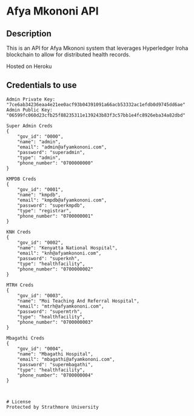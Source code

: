# Afya Mkononi API

## Description
This is an API for Afya Mkononi system that leverages Hyperledger Iroha blockchain to allow for distributed health records.

Hosted on Heroku

## Credentials to use
```
Admin Private Key: "7ce6ab34236eaa4e21ee0acf93b04391091a66acb53332ac1efdb0d9745dd6ae"
Admin Public Key: "06599fc060d23cfb25f88235311e139243b83f3c57bb1e4fc8926eba34a82dbd"

Super Admin Creds
{
	"gov_id": "0000",
	"name": "admin",
	"email": "admin@afyamkononi.com",
	"password": "superadmin",
	"type": "admin",
	"phone_number": "0700000000"
}

KMPDB Creds
{
	"gov_id": "0001",
	"name": "kmpdb",
	"email": "kmpdb@afyamkononi.com",
	"password": "superkmpdb",
	"type": "registrar",
	"phone_number": "0700000001"
}

KNH Creds
{
	"gov_id": "0002",
	"name": "Kenyatta National Hospital",
	"email": "knh@afyamkononi.com",
	"password": "superknh",
	"type": "healthfacility",
	"phone_number": "0700000002"
}

MTRH Creds
{
	"gov_id": "0003",
	"name": "Moi Teaching And Referral Hospital",
	"email": "mtrh@afyamkononi.com",
	"password": "supermtrh",
	"type": "healthfacility",
	"phone_number": "0700000003"
}

Mbagathi Creds
{
	"gov_id": "0004",
	"name": "Mbagathi Hospital",
	"email": "mbagathi@afyamkononi.com",
	"password": "supermbagathi",
	"type": "healthfacility",
	"phone_number": "0700000004"
}



# License
Protected by Strathmore University
